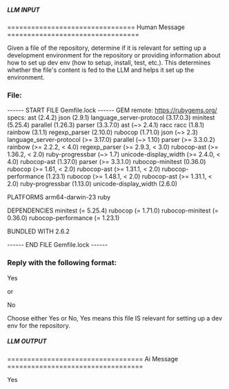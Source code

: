 ##### LLM INPUT #####
================================ Human Message =================================

Given a file of the repository, determine if it is relevant for setting up a development environment for the repository or providing information about how to set up dev env (how to setup, install, test, etc.). This determines whether the file's content is fed to the LLM and helps it set up the environment.

### File:
------ START FILE Gemfile.lock ------
GEM
  remote: https://rubygems.org/
  specs:
    ast (2.4.2)
    json (2.9.1)
    language_server-protocol (3.17.0.3)
    minitest (5.25.4)
    parallel (1.26.3)
    parser (3.3.7.0)
      ast (~> 2.4.1)
      racc
    racc (1.8.1)
    rainbow (3.1.1)
    regexp_parser (2.10.0)
    rubocop (1.71.0)
      json (~> 2.3)
      language_server-protocol (>= 3.17.0)
      parallel (~> 1.10)
      parser (>= 3.3.0.2)
      rainbow (>= 2.2.2, < 4.0)
      regexp_parser (>= 2.9.3, < 3.0)
      rubocop-ast (>= 1.36.2, < 2.0)
      ruby-progressbar (~> 1.7)
      unicode-display_width (>= 2.4.0, < 4.0)
    rubocop-ast (1.37.0)
      parser (>= 3.3.1.0)
    rubocop-minitest (0.36.0)
      rubocop (>= 1.61, < 2.0)
      rubocop-ast (>= 1.31.1, < 2.0)
    rubocop-performance (1.23.1)
      rubocop (>= 1.48.1, < 2.0)
      rubocop-ast (>= 1.31.1, < 2.0)
    ruby-progressbar (1.13.0)
    unicode-display_width (2.6.0)

PLATFORMS
  arm64-darwin-23
  ruby

DEPENDENCIES
  minitest (= 5.25.4)
  rubocop (= 1.71.0)
  rubocop-minitest (= 0.36.0)
  rubocop-performance (= 1.23.1)

BUNDLED WITH
   2.6.2

------ END FILE Gemfile.lock ------

### Reply with the following format:

<rel>Yes</rel>

or

<rel>No</rel>

Choose either Yes or No, Yes means this file IS relevant for setting up a dev env for the repository.

##### LLM OUTPUT #####
================================== Ai Message ==================================

<rel>Yes</rel>